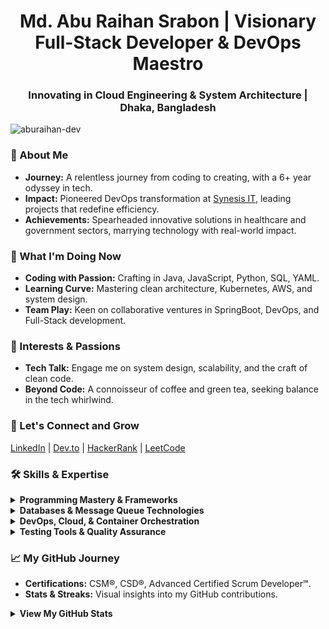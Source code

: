 <h1 align="center">Md. Abu Raihan Srabon | Visionary Full-Stack Developer & DevOps Maestro</h1>
<h3 align="center">Innovating in Cloud Engineering & System Architecture | Dhaka, Bangladesh</h3>

<p align="left"> <img src="https://komarev.com/ghpvc/?username=aburaihan-dev&label=Profile%20views&color=0e75b6&style=flat" alt="aburaihan-dev" /> </p>

### 🌟 About Me
- **Journey:** A relentless journey from coding to creating, with a 6+ year odyssey in tech.
- **Impact:** Pioneered DevOps transformation at [Synesis IT](https://synesisit.com.bd/), leading projects that redefine efficiency.
- **Achievements:** Spearheaded innovative solutions in healthcare and government sectors, marrying technology with real-world impact.

### 💼 What I'm Doing Now
- **Coding with Passion:** Crafting in Java, JavaScript, Python, SQL, YAML. 
- **Learning Curve:** Mastering clean architecture, Kubernetes, AWS, and system design.
- **Team Play:** Keen on collaborative ventures in SpringBoot, DevOps, and Full-Stack development.

### 💭 Interests & Passions
- **Tech Talk:** Engage me on system design, scalability, and the craft of clean code.
- **Beyond Code:** A connoisseur of coffee and green tea, seeking balance in the tech whirlwind.

### 🤝 Let's Connect and Grow
[LinkedIn](https://linkedin.com/in/mdaburaihan) | [Dev.to](https://dev.to/msrabon) | [HackerRank](https://www.hackerrank.com/m_arsrabon) | [LeetCode](https://www.leetcode.com/msrabon)

### 🛠 Skills & Expertise
<details>
<summary><b>Programming Mastery & Frameworks</b></summary>
- Java, JavaScript, Node.js, Python
- Spring, React, Vue.js, Flask, GraphQL, NestJS
</details>

<details>
<summary><b>Databases & Message Queue Technologies</b></summary>
- MySQL, PostgreSQL, MongoDB, Redis
- Kafka, RabbitMQ
</details>

<details>
<summary><b>DevOps, Cloud, & Container Orchestration</b></summary>
- Linux, Git, Docker, Jenkins
- AWS Expertise
- Kubernetes, NGINX
</details>

<details>
<summary><b>Testing Tools & Quality Assurance</b></summary>
- Cypress, Postman, Selenium
</details>

### 📈 My GitHub Journey
- **Certifications:** CSM®, CSD®, Advanced Certified Scrum Developer℠.
- **Stats & Streaks:** Visual insights into my GitHub contributions.
<details>
<summary><b>View My GitHub Stats</b></summary>
<img src="https://github-readme-stats.vercel.app/api/top-langs?username=aburaihan-dev&show_icons=true&locale=en&layout=compact" alt="aburaihan-dev" />
<img src="https://github-readme-stats.vercel.app/api?username=aburaihan-dev&show_icons=true&locale=en" alt="aburaihan-dev" />
<img src="https://github-readme-streak-stats.herokuapp.com/?user=aburaihan-dev&" alt="aburaihan-dev" />
</details>
